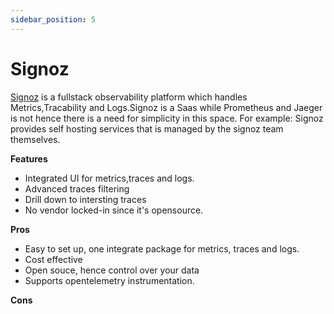 ```yaml
---
sidebar_position: 5
---
```


# Signoz

[Signoz](https://signoz.io/) is a fullstack observability platform which handles Metrics,Tracability and Logs.Signoz is a Saas while Prometheus and Jaeger is not hence there is a need for simplicity
in this space. For example: Signoz provides self hosting services that is managed by the signoz team themselves.

**Features**

- Integrated UI for metrics,traces and logs.
- Advanced traces filtering
- Drill down to intersting traces
- No vendor locked-in since it's opensource.

**Pros**

- Easy to set up, one integrate package for metrics, traces and logs.
- Cost effective
- Open souce, hence control over your data
- Supports opentelemetry instrumentation.

**Cons**
